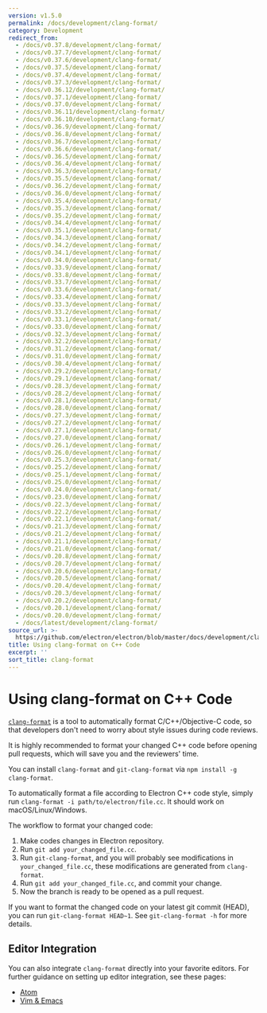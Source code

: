```yaml
---
version: v1.5.0
permalink: /docs/development/clang-format/
category: Development
redirect_from:
  - /docs/v0.37.8/development/clang-format/
  - /docs/v0.37.7/development/clang-format/
  - /docs/v0.37.6/development/clang-format/
  - /docs/v0.37.5/development/clang-format/
  - /docs/v0.37.4/development/clang-format/
  - /docs/v0.37.3/development/clang-format/
  - /docs/v0.36.12/development/clang-format/
  - /docs/v0.37.1/development/clang-format/
  - /docs/v0.37.0/development/clang-format/
  - /docs/v0.36.11/development/clang-format/
  - /docs/v0.36.10/development/clang-format/
  - /docs/v0.36.9/development/clang-format/
  - /docs/v0.36.8/development/clang-format/
  - /docs/v0.36.7/development/clang-format/
  - /docs/v0.36.6/development/clang-format/
  - /docs/v0.36.5/development/clang-format/
  - /docs/v0.36.4/development/clang-format/
  - /docs/v0.36.3/development/clang-format/
  - /docs/v0.35.5/development/clang-format/
  - /docs/v0.36.2/development/clang-format/
  - /docs/v0.36.0/development/clang-format/
  - /docs/v0.35.4/development/clang-format/
  - /docs/v0.35.3/development/clang-format/
  - /docs/v0.35.2/development/clang-format/
  - /docs/v0.34.4/development/clang-format/
  - /docs/v0.35.1/development/clang-format/
  - /docs/v0.34.3/development/clang-format/
  - /docs/v0.34.2/development/clang-format/
  - /docs/v0.34.1/development/clang-format/
  - /docs/v0.34.0/development/clang-format/
  - /docs/v0.33.9/development/clang-format/
  - /docs/v0.33.8/development/clang-format/
  - /docs/v0.33.7/development/clang-format/
  - /docs/v0.33.6/development/clang-format/
  - /docs/v0.33.4/development/clang-format/
  - /docs/v0.33.3/development/clang-format/
  - /docs/v0.33.2/development/clang-format/
  - /docs/v0.33.1/development/clang-format/
  - /docs/v0.33.0/development/clang-format/
  - /docs/v0.32.3/development/clang-format/
  - /docs/v0.32.2/development/clang-format/
  - /docs/v0.31.2/development/clang-format/
  - /docs/v0.31.0/development/clang-format/
  - /docs/v0.30.4/development/clang-format/
  - /docs/v0.29.2/development/clang-format/
  - /docs/v0.29.1/development/clang-format/
  - /docs/v0.28.3/development/clang-format/
  - /docs/v0.28.2/development/clang-format/
  - /docs/v0.28.1/development/clang-format/
  - /docs/v0.28.0/development/clang-format/
  - /docs/v0.27.3/development/clang-format/
  - /docs/v0.27.2/development/clang-format/
  - /docs/v0.27.1/development/clang-format/
  - /docs/v0.27.0/development/clang-format/
  - /docs/v0.26.1/development/clang-format/
  - /docs/v0.26.0/development/clang-format/
  - /docs/v0.25.3/development/clang-format/
  - /docs/v0.25.2/development/clang-format/
  - /docs/v0.25.1/development/clang-format/
  - /docs/v0.25.0/development/clang-format/
  - /docs/v0.24.0/development/clang-format/
  - /docs/v0.23.0/development/clang-format/
  - /docs/v0.22.3/development/clang-format/
  - /docs/v0.22.2/development/clang-format/
  - /docs/v0.22.1/development/clang-format/
  - /docs/v0.21.3/development/clang-format/
  - /docs/v0.21.2/development/clang-format/
  - /docs/v0.21.1/development/clang-format/
  - /docs/v0.21.0/development/clang-format/
  - /docs/v0.20.8/development/clang-format/
  - /docs/v0.20.7/development/clang-format/
  - /docs/v0.20.6/development/clang-format/
  - /docs/v0.20.5/development/clang-format/
  - /docs/v0.20.4/development/clang-format/
  - /docs/v0.20.3/development/clang-format/
  - /docs/v0.20.2/development/clang-format/
  - /docs/v0.20.1/development/clang-format/
  - /docs/v0.20.0/development/clang-format/
  - /docs/latest/development/clang-format/
source_url: >-
  https://github.com/electron/electron/blob/master/docs/development/clang-format.md
title: Using clang-format on C++ Code
excerpt: ''
sort_title: clang-format
---
```

# Using clang-format on C++ Code

[`clang-format`](http://clang.llvm.org/docs/ClangFormat.html) is a tool to automatically format C/C++/Objective-C code, so that developers don't need to worry about style issues during code reviews.

It is highly recommended to format your changed C++ code before opening pull requests, which will save you and the reviewers' time.

You can install `clang-format` and `git-clang-format` via `npm install -g clang-format`.

To automatically format a file according to Electron C++ code style, simply run `clang-format -i path/to/electron/file.cc`. It should work on macOS/Linux/Windows.

The workflow to format your changed code:

1.  Make codes changes in Electron repository.
2.  Run `git add your_changed_file.cc`.
3.  Run `git-clang-format`, and you will probably see modifications in `your_changed_file.cc`, these modifications are generated from `clang-format`.
4.  Run `git add your_changed_file.cc`, and commit your change.
5.  Now the branch is ready to be opened as a pull request.

If you want to format the changed code on your latest git commit (HEAD), you can run `git-clang-format HEAD~1`. See `git-clang-format -h` for more details.

## Editor Integration

You can also integrate `clang-format` directly into your favorite editors. For further guidance on setting up editor integration, see these pages:

*   [Atom](https://atom.io/packages/clang-format)
*   [Vim & Emacs](http://clang.llvm.org/docs/ClangFormat.html#vim-integration)
